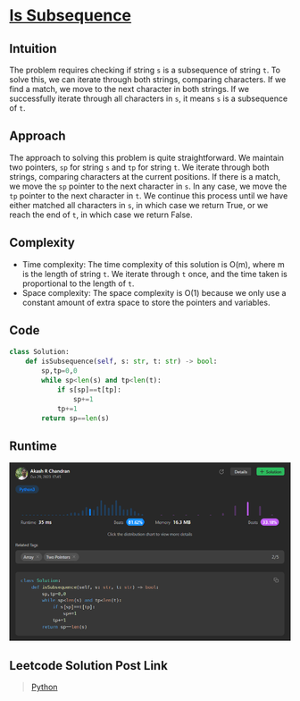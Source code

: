 # [Is Subsequence](https://leetcode.com/problems/is-subsequence/)

## Intuition
The problem requires checking if string `s` is a subsequence of string `t`. To solve this, we can iterate through both strings, comparing characters. If we find a match, we move to the next character in both strings. If we successfully iterate through all characters in `s`, it means `s` is a subsequence of `t`.

## Approach
The approach to solving this problem is quite straightforward. We maintain two pointers, `sp` for string `s` and `tp` for string `t`. We iterate through both strings, comparing characters at the current positions. If there is a match, we move the `sp` pointer to the next character in `s`. In any case, we move the `tp` pointer to the next character in `t`. We continue this process until we have either matched all characters in `s`, in which case we return True, or we reach the end of `t`, in which case we return False.

## Complexity
- Time complexity: The time complexity of this solution is O(m), where m is the length of string `t`. We iterate through `t` once, and the time taken is proportional to the length of `t`.
- Space complexity: The space complexity is O(1) because we only use a constant amount of extra space to store the pointers and variables.

## Code
```python
class Solution:
    def isSubsequence(self, s: str, t: str) -> bool:
        sp,tp=0,0
        while sp<len(s) and tp<len(t):
            if s[sp]==t[tp]:
                sp+=1
            tp+=1
        return sp==len(s)
```  

## Runtime
![Solution](image.png)


## Leetcode Solution Post Link
> [Python](https://leetcode.com/problems/is-subsequence/solutions/4222381/two-pointer-solution-beats-81-62/)